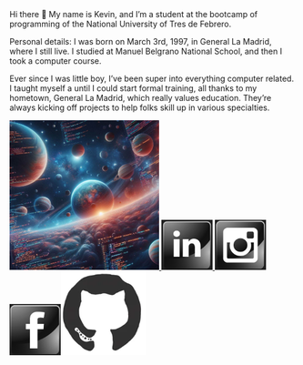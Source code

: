 <body style="background-image:/image/OIG4.jpg;">
 Hi there 👋 My name is Kevin, and I’m a student at the bootcamp of programming of the National University of Tres de Febrero.

Personal details: I was born on March 3rd, 1997, in General La Madrid, where I still live. I studied at Manuel Belgrano National School, and then I took a computer course.

Ever since I was little boy, I’ve been super into everything computer related. I taught myself a until I could start formal training, all thanks to my hometown, General La Madrid, which really values education. They’re always kicking off projects to help folks skill up in various specialties.

<img src="/image/OIG4.jpg" width="263"/><a href="https://www.linkedin.com/in/kevin-bustos/">
<img width="90" length="90" src="https://github.com/kevinbustosk2/kevinbustosk2/blob/main/image/Screenshot_2.png"></a><a href="https://www.instagram.com/kevink2b2/">
<img width="90" length="90" src="https://github.com/kevinbustosk2/kevinbustosk2/blob/main/image/Screenshot_1.png"></a><a href="https://www.facebook.com/kevinbustosk">
<img width="90" length="90" src="https://github.com/kevinbustosk2/kevinbustosk2/blob/main/image/Screenshot_3.png"></a><img src="/gif/200.webp" width="150"/>

</body>
  


  

  
 

